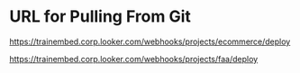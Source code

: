 # URL for Pulling From Git

https://trainembed.corp.looker.com/webhooks/projects/ecommerce/deploy

https://trainembed.corp.looker.com/webhooks/projects/faa/deploy
